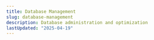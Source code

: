 ```yaml
---
title: Database Management
slug: database-management
description: Database administration and optimization
lastUpdated: "2025-04-19"
---
```

